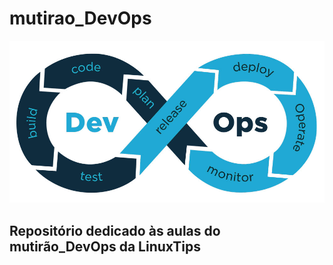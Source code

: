 # mutirao_DevOps

![Alt DevOps](https://github.com/denisdickson/mutirao_DevOps/blob/main/devops-logo.jpg)

## Repositório dedicado às aulas do mutirão_DevOps da LinuxTips ##


